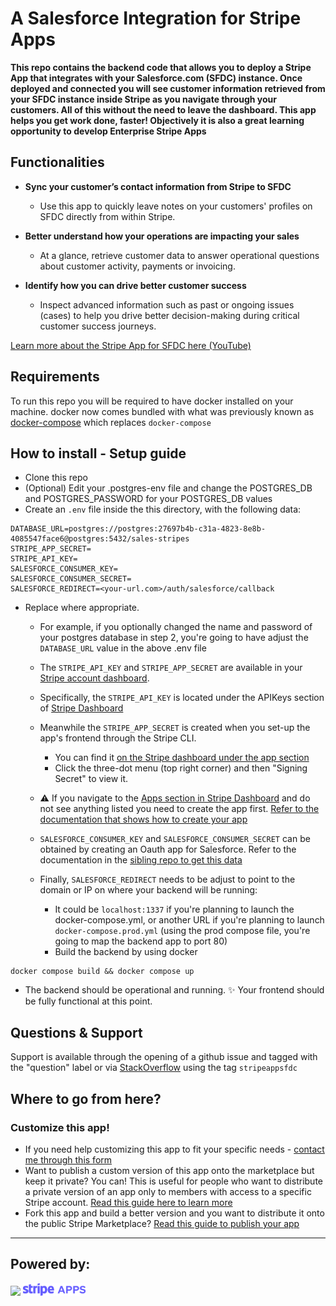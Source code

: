 # A Salesforce Integration for Stripe Apps

**This repo contains the backend code that allows you to deploy a Stripe App that integrates with your Salesforce.com (SFDC) instance. Once deployed and connected you will see customer information retrieved from your SFDC instance inside Stripe as you navigate through your customers. All of this without the need to leave the dashboard. This app helps you get work done, faster! Objectively it is also a great learning opportunity to develop Enterprise Stripe Apps**

## Functionalities

- **Sync your customer’s contact information from Stripe to SFDC**

  - Use this app to quickly leave notes on your customers' profiles on SFDC directly from within Stripe.

- **Better understand how your operations are impacting your sales**

  - At a glance, retrieve customer data to answer operational questions about customer activity, payments or invoicing.

- **Identify how you can drive better customer success**
  - Inspect advanced information such as past or ongoing issues (cases) to help you drive better decision-making during critical customer success journeys.

[Learn more about the Stripe App for SFDC here (YouTube)](https://youtu.be/EfLHVQbRLEE?t=1138)

## Requirements
To run this repo you will be required to have docker installed on your machine.
docker now comes bundled with what was previously known as [docker-compose](https://docs.docker.com/compose/) which replaces `docker-compose`


## How to install - Setup guide

- Clone this repo
- (Optional) Edit your .postgres-env file and change the POSTGRES_DB and POSTGRES_PASSWORD for your POSTGRES_DB values
- Create an `.env` file inside the this directory, with the following data:
```
DATABASE_URL=postgres://postgres:27697b4b-c31a-4823-8e8b-4085547face6@postgres:5432/sales-stripes
STRIPE_APP_SECRET=
STRIPE_API_KEY=
SALESFORCE_CONSUMER_KEY=
SALESFORCE_CONSUMER_SECRET=
SALESFORCE_REDIRECT=<your-url.com>/auth/salesforce/callback
```
  - Replace where appropriate.
    - For example, if you optionally changed the name and password of your postgres database in step 2, you're going to have adjust the `DATABASE_URL` value in the above .env file

    - The `STRIPE_API_KEY` and `STRIPE_APP_SECRET` are available in your [Stripe account dashboard](https://dashboard.stripe.com/dashboard).
    - Specifically, the `STRIPE_API_KEY` is located under the APIKeys section of [Stripe Dashboard](https://dashboard.stripe.com/apikeys)
    - Meanwhile the `STRIPE_APP_SECRET` is created when you set-up the app's frontend through the Stripe CLI.
      - You can find it [on the Stripe dashboard under the app section](https://dashboard.stripe.com/apps/com.sfdc-stripe.sfdcinsights)
      - Click the three-dot menu (top right corner) and then "Signing Secret" to view it.
    - ⚠️ If you navigate to the [Apps section in Stripe Dashboard](https://dashboard.stripe.com/apps) and do not see anything listed you need to create the app first. [Refer to the documentation that shows how to create your app](https://stripe.com/docs/stripe-apps/create-app) 
    - `SALESFORCE_CONSUMER_KEY` and `SALESFORCE_CONSUMER_SECRET` can be obtained by creating an Oauth app for Salesforce. Refer to the documentation in the [sibling repo to get this data](https://github.com/sfdc-stripe/sfdc-stripe-frontend/blob/main/README.md)
    - Finally, `SALESFORCE_REDIRECT` needs to be adjust to point to the domain or IP on where your backend will be running:
        - It could be `localhost:1337` if you're planning to launch the docker-compose.yml, or another URL if you're planning to launch `docker-compose.prod.yml` (using the prod compose file, you're going to map the backend app to port 80)
        - Build the backend by using docker
```
docker compose build && docker compose up
```

-  The backend should be operational and running. ✨ Your frontend should be fully functional at this point.

## Questions & Support

Support is available through the opening of a github issue and tagged with the "question" label or via [StackOverflow](https://stackoverflow.com/questions/tagged/sfdcstripe) using the tag `stripeappsfdc`

## Where to go from here?

### Customize this app!

- If you need help customizing this app to fit your specific needs - [contact me through this form](https://stripe-apps-form-b45a.netlify.app/)
- Want to publish a custom version of this app onto the marketplace but keep it private? You can! This is useful for people who want to distribute a private version of an app only to members with access to a specific Stripe account. [Read this guide here to learn more](https://stripe.com/docs/stripe-apps/distribution-options)
- Fork this app and build a better version and you want to distribute it onto the public Stripe Marketplace? [Read this guide to publish your app](https://stripe.com/docs/stripe-apps/publish-app)

---

## Powered by:

<img src="https://logotyp.us/files/salesforce.svg" width="100" style="max-width: 100%;"/>

<img src="https://github.com/stripe/stripe-apps/raw/main/.readme/stripe-apps-burple.svg" width="100" style="max-width: 100%;" />
